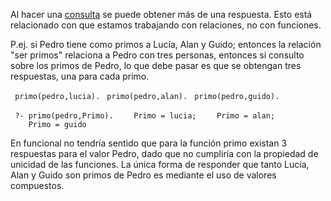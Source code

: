 Al hacer una [consulta](paradigma-logico---un-poco-de-nomenclatura-consultas.md) se puede obtener más de una respuesta. Esto está relacionado con que estamos trabajando con relaciones, no con funciones.

P.ej. si Pedro tiene como primos a Lucía, Alan y Guido; entonces la relación "ser primos" relaciona a Pedro con tres personas, entonces si consulto sobre los primos de Pedro, lo que debe pasar es que se obtengan tres respuestas, una para cada primo.

` primo(pedro,lucia).`
` primo(pedro,alan).`
` primo(pedro,guido).`

` ?- primo(pedro,Primo).`
`    Primo = lucia;`
`    Primo = alan;`
`    Primo = guido`

En funcional no tendría sentido que para la función primo existan 3 respuestas para el valor Pedro, dado que no cumpliría con la propiedad de unicidad de las funciones. La única forma de responder que tanto Lucía, Alan y Guido son primos de Pedro es mediante el uso de valores compuestos.
